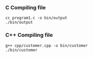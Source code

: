 ### C Compiling file
```
cc program1.c -o bin/output
./bin/output
```

### C++ Compiling file
```
g++ cpp/customer.cpp -o bin/customer
./bin/customer
```
